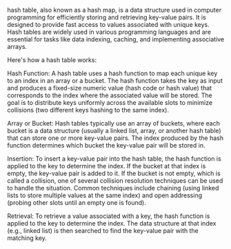  hash table, also known as a hash map, is a data structure used in computer programming for efficiently storing and retrieving key-value pairs. It is designed to provide fast access to values associated with unique keys. Hash tables are widely used in various programming languages and are essential for tasks like data indexing, caching, and implementing associative arrays.

Here's how a hash table works:

Hash Function: A hash table uses a hash function to map each unique key to an index in an array or a bucket. The hash function takes the key as input and produces a fixed-size numeric value (hash code or hash value) that corresponds to the index where the associated value will be stored. The goal is to distribute keys uniformly across the available slots to minimize collisions (two different keys hashing to the same index).

Array or Bucket: Hash tables typically use an array of buckets, where each bucket is a data structure (usually a linked list, array, or another hash table) that can store one or more key-value pairs. The index produced by the hash function determines which bucket the key-value pair will be stored in.

Insertion: To insert a key-value pair into the hash table, the hash function is applied to the key to determine the index. If the bucket at that index is empty, the key-value pair is added to it. If the bucket is not empty, which is called a collision, one of several collision resolution techniques can be used to handle the situation. Common techniques include chaining (using linked lists to store multiple values at the same index) and open addressing (probing other slots until an empty one is found).

Retrieval: To retrieve a value associated with a key, the hash function is applied to the key to determine the index. The data structure at that index (e.g., linked list) is then searched to find the key-value pair with the matching key.
